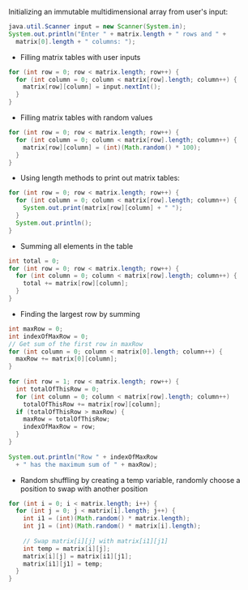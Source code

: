 Initializing an immutable multidimensional array from user's input:
```java
java.util.Scanner input = new Scanner(System.in);
System.out.println("Enter " + matrix.length + " rows and " +
  matrix[0].length + " columns: ");
```
* Filling matrix tables with user inputs
```java
for (int row = 0; row < matrix.length; row++) {
  for (int column = 0; column < matrix[row].length; column++) {
    matrix[row][column] = input.nextInt();
  }
}
```

* Filling matrix tables with random values
```java
for (int row = 0; row < matrix.length; row++) {
  for (int column = 0; column < matrix[row].length; column++) {
    matrix[row][column] = (int)(Math.random() * 100);
  }
}
```

* Using length methods to print out matrix tables:
```java
for (int row = 0; row < matrix.length; row++) {
  for (int column = 0; column < matrix[row].length; column++) {
    System.out.print(matrix[row][column] + " ");
  }
  System.out.println();
}
```
* Summing all elements in the table
```java
int total = 0;
for (int row = 0; row < matrix.length; row++) {
  for (int column = 0; column < matrix[row].length; column++) {
    total += matrix[row][column];
  }
}
```
* Finding the largest row by summing
```java
int maxRow = 0;
int indexOfMaxRow = 0;
// Get sum of the first row in maxRow
for (int column = 0; column < matrix[0].length; column++) {
  maxRow += matrix[0][column];
}
 
for (int row = 1; row < matrix.length; row++) {
  int totalOfThisRow = 0;
  for (int column = 0; column < matrix[row].length; column++)
    totalOfThisRow += matrix[row][column];
  if (totalOfThisRow > maxRow) {
    maxRow = totalOfThisRow;
    indexOfMaxRow = row;
  }
}
 
System.out.println("Row " + indexOfMaxRow
  + " has the maximum sum of " + maxRow);
```
* Random shuffling by creating a temp variable, randomly choose a position to swap with another position
```java
for (int i = 0; i < matrix.length; i++) {
  for (int j = 0; j < matrix[i].length; j++) {
    int i1 = (int)(Math.random() * matrix.length);
    int j1 = (int)(Math.random() * matrix[i].length);
    
    // Swap matrix[i][j] with matrix[i1][j1]
    int temp = matrix[i][j];
    matrix[i][j] = matrix[i1][j1];
    matrix[i1][j1] = temp;
  }
}
```
